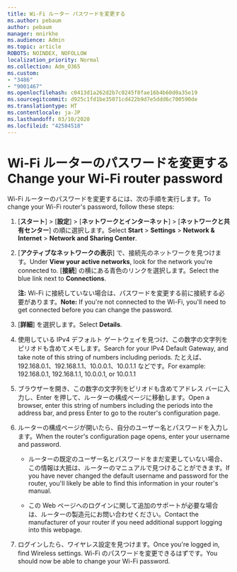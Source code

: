 ```yaml
---
title: Wi-Fi ルーター パスワードを変更する
ms.author: pebaum
author: pebaum
manager: mnirkhe
ms.audience: Admin
ms.topic: article
ROBOTS: NOINDEX, NOFOLLOW
localization_priority: Normal
ms.collection: Adm_O365
ms.custom:
- "3486"
- "9001467"
ms.openlocfilehash: c0413d1a262d2b7c0245f0fae16b4b60d0a35e19
ms.sourcegitcommit: d925c1fd1be35071cd422b9d7e5ddd6c700590de
ms.translationtype: HT
ms.contentlocale: ja-JP
ms.lasthandoff: 03/10/2020
ms.locfileid: "42584518"
---
```

# <a name="change-your-wi-fi-router-password"></a><span data-ttu-id="67709-102">Wi-Fi ルーターのパスワードを変更する</span><span class="sxs-lookup"><span data-stu-id="67709-102">Change your Wi-Fi router password</span></span>

<span data-ttu-id="67709-103">Wi-Fi ルーターのパスワードを変更するには、次の手順を実行します。</span><span class="sxs-lookup"><span data-stu-id="67709-103">To change your Wi-Fi router's password, follow these steps:</span></span>

1. <span data-ttu-id="67709-104">[**スタート**] > [**設定**] > [**ネットワークとインターネット**] > [**ネットワークと共有センター**] の順に選択します。</span><span class="sxs-lookup"><span data-stu-id="67709-104">Select **Start** > **Settings** > **Network & Internet** > **Network and Sharing Center**.</span></span>

2. <span data-ttu-id="67709-105">[**アクティブなネットワークの表示**] で、接続先のネットワークを見つけます。</span><span class="sxs-lookup"><span data-stu-id="67709-105">Under **View your active networks**, look for the network you're connected to.</span></span> <span data-ttu-id="67709-106">[**接続**] の横にある青色のリンクを選択します。</span><span class="sxs-lookup"><span data-stu-id="67709-106">Select the blue link next to **Connections**.</span></span><br>

   <span data-ttu-id="67709-107">**注:** Wi-Fi に接続していない場合は、パスワードを変更する前に接続する必要があります。</span><span class="sxs-lookup"><span data-stu-id="67709-107">**Note:** If you're not connected to the Wi-Fi, you'll need to get connected before you can change the password.</span></span>

3. <span data-ttu-id="67709-108">[**詳細**] を選択します。</span><span class="sxs-lookup"><span data-stu-id="67709-108">Select **Details**.</span></span>

4. <span data-ttu-id="67709-109">使用している IPv4 デフォルト ゲートウェイを見つけ、この数字の文字列をピリオドも含めてメモします。</span><span class="sxs-lookup"><span data-stu-id="67709-109">Search for your IPv4 Default Gateway, and take note of this string of numbers including periods.</span></span> <span data-ttu-id="67709-110">たとえば、192.168.0.1、192.168.1.1、10.0.0.1、10.0.1.1 などです。</span><span class="sxs-lookup"><span data-stu-id="67709-110">For example: 192.168.0.1, 192.168.1.1, 10.0.0.1, or 10.0.1.1</span></span>

5. <span data-ttu-id="67709-111">ブラウザーを開き、この数字の文字列をピリオドも含めてアドレス バーに入力し、Enter を押して、ルーターの構成ページに移動します。</span><span class="sxs-lookup"><span data-stu-id="67709-111">Open a browser, enter this string of numbers including the periods into the address bar, and press Enter to go to the router's configuration page.</span></span>

6. <span data-ttu-id="67709-112">ルーターの構成ページが開いたら、自分のユーザー名とパスワードを入力します。</span><span class="sxs-lookup"><span data-stu-id="67709-112">When the router's configuration page opens, enter your username and password.</span></span><br>
   - <span data-ttu-id="67709-113">ルーターの既定のユーザー名とパスワードをまだ変更していない場合、この情報は大抵は、ルーターのマニュアルで見つけることができます。</span><span class="sxs-lookup"><span data-stu-id="67709-113">If you have never changed the default username and password for the router, you'll likely be able to find this information in your router's manual.</span></span>

   - <span data-ttu-id="67709-114">この Web ページへのログインに関して追加のサポートが必要な場合は、ルーターの製造元にお問い合わせください。</span><span class="sxs-lookup"><span data-stu-id="67709-114">Contact the manufacturer of your router if you need additional support logging into this webpage.</span></span>

7. <span data-ttu-id="67709-115">ログインしたら、ワイヤレス設定を見つけます。</span><span class="sxs-lookup"><span data-stu-id="67709-115">Once you're logged in, find Wireless settings.</span></span> <span data-ttu-id="67709-116">Wi-Fi のパスワードを変更できるはずです。</span><span class="sxs-lookup"><span data-stu-id="67709-116">You should now be able to change your Wi-Fi password.</span></span>

